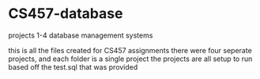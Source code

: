 # CS457-database
projects 1-4 database management systems

this is all the files created for CS457 assignments
there were four seperate projects, and each folder is a single project
the projects are all setup to run based off the test.sql that was provided
